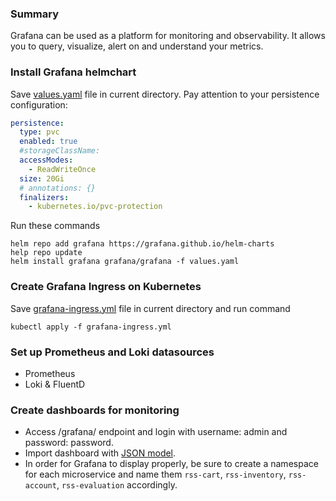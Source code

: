 ### Summary
Grafana can be used as a platform for monitoring and observability. It allows you to query, visualize, alert on and understand your metrics.

### Install Grafana helmchart
Save [values.yaml](https://github.com/rss-sre-1/rss-cart-service/blob/dev/grafana/grafana-values.yaml) file in current directory.
Pay attention to your persistence configuration:
```yaml
persistence:
  type: pvc
  enabled: true
  #storageClassName:
  accessModes:
    - ReadWriteOnce
  size: 20Gi
  # annotations: {}
  finalizers:
    - kubernetes.io/pvc-protection
```
Run these commands
```
helm repo add grafana https://grafana.github.io/helm-charts
help repo update
helm install grafana grafana/grafana -f values.yaml
```

### Create Grafana Ingress on Kubernetes
Save [grafana-ingress.yml](https://github.com/rss-sre-1/rss-cart-service/blob/dev/grafana/grafana-ingress.yml) file in current directory and run command
```
kubectl apply -f grafana-ingress.yml
```

### Set up Prometheus and Loki datasources
* Prometheus
* Loki & FluentD

### Create dashboards for monitoring
* Access /grafana/ endpoint and login with username: admin and password: password.
* Import dashboard with [JSON model](https://github.com/rss-sre-1/rss-cart-service/blob/dev/grafana/Dashboards/microservice-monitor-dashboard.json). 
* In order for Grafana to display properly, be sure to create a namespace for each microservice and name them `rss-cart`, `rss-inventory`, `rss-account`, `rss-evaluation` accordingly. 

